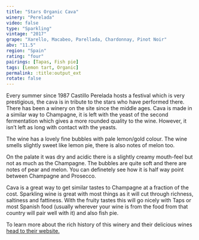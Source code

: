 ```yaml
---
title: "Stars Organic Cava"
winery: "Perelada"
video: false
type: "Sparkling"
vintage: "2017"
grape: "Xarello, Macabeo, Parellada, Chardonnay, Pinot Noir"
abv: "11.5"
region: "Spain"
rating: "four"
pairings: [Tapas, Fish pie]
tags: [Lemon tart, Organic]
permalink: :title:output_ext
rotate: false
---
```


Every summer since 1987 Castillo Perelada hosts a festival which is very prestigious, the cava is in tribute to the stars who have performed there. There has been a winery on the site since the middle ages. Cava is made in a similar way to Champagne, it is left with the yeast of the second fermentation which gives a more rounded quality to the wine. However, it isn&rsquo;t left as long with contact with the yeasts.

The wine has a lovely fine bubbles with pale lemon/gold colour. The wine smells slightly sweet like lemon pie, there is also notes of melon too. 

On the palate it was dry and acidic there is a slightly creamy mouth-feel but not as much as the Champagne. The bubbles are quite soft and there are notes of pear and melon. You can definetely see how it is half way point between Champagne and Prosecco.

Cava is a great way to get similar tastes to Champagne at a fraction of the cost. Sparkling wine is great with most things as it will cut through richness, saltiness and fattiness. With the fruity tastes this will go nicely with Taps or most Spanish food (usually wherever your wine is from the food from that country will pair well with it) and also fish pie.

To learn more about the rich history of this winery and their delicious wines <a href="http://www.perelada.com/" title="Perelada wineries website" target="_blank">head to their website.</a>
